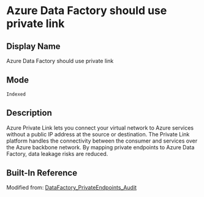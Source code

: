 # Azure Data Factory should use private link

## Display Name

Azure Data Factory should use private link

## Mode

`Indexed`

## Description

Azure Private Link lets you connect your virtual network to Azure services without a public IP address at the source or destination. The Private Link platform handles the connectivity between the consumer and services over the Azure backbone network. By mapping private endpoints to Azure Data Factory, data leakage risks are reduced.

## Built-In Reference

Modified from: [DataFactory_PrivateEndpoints_Audit](https://github.com/Azure/azure-policy/blob/master/built-in-policies/policyDefinitions/Data%20Factory/DataFactory_PrivateEndpoints_Audit.json)